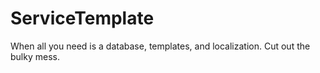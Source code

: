 # ServiceTemplate
 When all you need is a database, templates, and localization. Cut out the bulky mess.
